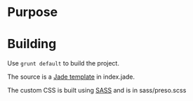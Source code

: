 # Purpose

# Building

Use `grunt default` to build the project.

The source is a [Jade template](http://jade-lang.com/) in index.jade.

The custom CSS is built using [SASS](http://sass-lang.com) and is in sass/preso.scss
